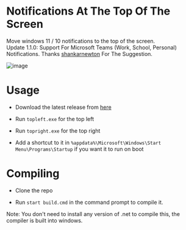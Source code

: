 # Notifications At The Top Of The Screen
Move windows 11 / 10 notifications to the top of the screen.  
Update 1.1.0: Support For Microsoft Teams (Work, School, Personal) Notifications. Thanks [shankarnewton](https://github.com/shankarnewton) For The Suggestion.

![image](https://user-images.githubusercontent.com/79756986/162231083-41700e52-afbe-4009-b0a0-3348f435435e.png)


# Usage
- Download the latest release from [here](https://github.com/SamarthCat/notifications-at-top/releases/latest)

- Run ``` topleft.exe ``` for the top left

- Run ``` topright.exe ``` for the top right

- Add a shortcut to it in ``` %appdata%\Microsoft\Windows\Start Menu\Programs\Startup ``` if you want it to run on boot


# Compiling
- Clone the repo

- Run ``` start build.cmd ``` in the command prompt to compile it.

Note: You don't need to install any version of .net to compile this, the compiler is built into windows.
